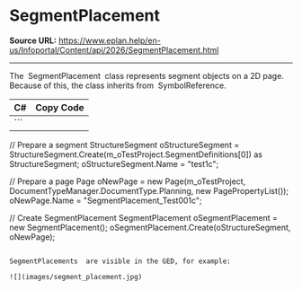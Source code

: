 # SegmentPlacement

**Source URL:** https://www.eplan.help/en-us/Infoportal/Content/api/2026/SegmentPlacement.html

---

The  SegmentPlacement  class represents segment objects on a 2D page. Because of this, the class inherits from  SymbolReference.

| C# | Copy Code |
| --- | --- |
| ```  // Prepare a segment StructureSegment oStructureSegment = StructureSegment.Create(m_oTestProject.SegmentDefinitions[0]) as StructureSegment; oStructureSegment.Name = "test1c";  // Prepare a page Page oNewPage = new Page(m_oTestProject, DocumentTypeManager.DocumentType.Planning, new PagePropertyList()); oNewPage.Name = "SegmentPlacement_Test001c";            // Create SegmentPlacement SegmentPlacement oSegmentPlacement = new SegmentPlacement(); oSegmentPlacement.Create(oStructureSegment, oNewPage); ``` | |

SegmentPlacements  are visible in the GED, for example:

![](images/segment_placement.jpg)